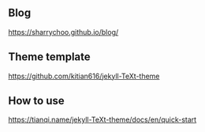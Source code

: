 ## Blog
https://sharrychoo.github.io/blog/

## Theme template
https://github.com/kitian616/jekyll-TeXt-theme

## How to use
https://tianqi.name/jekyll-TeXt-theme/docs/en/quick-start